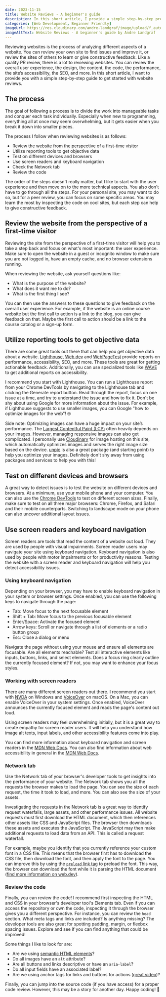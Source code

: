 ```yaml
---
date: 2023-11-15
title: Website Reviews - A beginner's guide
description: In this short article, I provide a simple step-by-step process to reviewing websites. Follow this guide to give constructive feedback to your peers or find ways to improve your own web app.
categories: [Web Development, Beginner Friendly]
imageUrl: https://res.cloudinary.com/andre-landgraf/image/upload/f_auto,q_auto/v1682302824/andrelandgraf.dev/website_reviews_scqfml
imageAltText: Website Reviews - A beginner's guide by Andre Landgraf
---
```


Reviewing websites is the process of analyzing different aspects of a website. You can review your own site to find
issues and improve it, or review the sites of others to learn or give constructive feedback. Like a quality PR review,
there is a lot to reviewing websites. You can review the overall user experience, the design, the content, the code, the
performance, the site’s accessibility, the SEO, and more. In this short article, I want to provide you with a simple
step-by-step guide to get started with website reviews.

## The process

The goal of following a process is to divide the work into manageable tasks and conquer each task individually.
Especially when new to programming, everything all at once may seem overwhelming, but it gets easier when you break it
down into smaller pieces.

The process I follow when reviewing websites is as follows:

- Review the website from the perspective of a first-time visitor
- Utilize reporting tools to get objective data
- Test on different devices and browsers
- Use screen readers and keyboard navigation
- Check the Network tab
- Review the code

The order of the steps doesn't really matter, but I like to start with the user experience and then move on to the more
technical aspects. You also don't have to go through all the steps. For your personal site, you may want to do so, but
for a peer review, you can focus on some specific areas. You may learn the most by inspecting the code on cool sites,
but each step can help to give constructive feedback.

## Review the website from the perspective of a first-time visitor

Reviewing the site from the perspective of a first-time visitor will help you to take a step back and focus on what's
most important: the user experience. Make sure to open the website in a guest or incognito window to make sure you are
not logged in, have an empty cache, and no browser extensions running.

When reviewing the website, ask yourself questions like:

- What is the purpose of the website?
- What does it want me to do?
- What is the first thing I see?

You can then use the answers to these questions to give feedback on the overall user experience. For example, if the
website is an online course website but the first call to action is a link to the blog, you can give feedback on that.
Maybe the first call to action should be a link to the course catalog or a sign-up form.

## Utilize reporting tools to get objective data

There are some great tools out there that can help you get objective data about a website.
[Lighthouse](https://developers.google.com/web/tools/lighthouse), [Web.dev](https://web.dev/measure/) and
[WebPageTest](https://www.webpagetest.org/) provide reports on performance, accessibility, SEO, and more. These tools
are great for getting actionable feedback. Additionally, you can use specialized tools like
[WAVE](https://wave.webaim.org/extension/) to get additional reports on accessibility.

I recommend you start with Lighthouse. You can run a Lighthouse report from your Chrome DevTools by navigating to the
Lighthouse tab and clicking the Generate report button. Read through the report, focus on one issue at a time, and try
to understand the issue and how to fix it. Don't be shy about using Google for more information about the issue. For
example, if Lighthouse suggests to use smaller images, you can Google "how to optimize images for the web"! 🤓

Side note: Optimizing images can have a huge impact on your site’s performance. The
[Largest Contentful Paint (LCP)](https://web.dev/articles/lcp) often heavily depends on your images. However, managing
responsive images can also get complicated. I personally use [Cloudinary](https://cloudinary.com/) for image hosting on
this site, which automatically optimizes images and serves the right image size based on the device.
[unpic](https://unpic.pics) is also a great package (and starting point) to help you optimize your images. Definitely
don't shy away from using packages and services to help you with this!

## Test on different devices and browsers

A great way to detect issues is to test the website on different devices and browsers. At a minimum, use your mobile
phone and your computer. You can also use the [Chrome DevTools](https://developer.chrome.com/docs/devtools/) to test on
different screen sizes. Finally, make sure to test on all three major browsers: Chrome, Firefox, and Safari and their
mobile counterparts. Switching to landscape mode on your phone can also uncover additional layout issues.

## Use screen readers and keyboard navigation

Screen readers are tools that read the content of a website out loud. They are used by people with visual impairments.
Screen reader users may navigate your site using keyboard navigation. Keyboard navigation is also used by people with
motor impairments or for productivity reasons. Testing the website with a screen reader and keyboard navigation will
help you detect accessibility issues.

### Using keyboard navigation

Depending on your browser, you may have to enable keyboard navigation in your system or browser settings. Once enabled,
you can use the following keys to navigate through the page:

- Tab: Move focus to the next focusable element
- Shift + Tab: Move focus to the previous focusable element
- Enter/Space: Activate the focused element
- Arrow keys: Scroll or navigate through a list of elements or a radio button group
- Esc: Close a dialog or menu

Navigate the page without using your mouse and ensure all elements are focusable. Are all elements reachable? Test all
interactive elements like inputs, buttons, links, and select elements. Does a focus ring clearly outline the currently
focused element? If not, you may want to enhance your focus styles.

### Working with screen readers

There are many different screen readers out there. I recommend you start with [NVDA](https://www.nvaccess.org/) on
Windows and [VoiceOver](https://www.apple.com/accessibility/mac/vision/) on macOS. On a Mac, you can enable VoiceOver in
your system settings. Once enabled, VoiceOver announces the currently focused element and reads the page's content out
loud.

Using screen readers may feel overwhelming initially, but it is a great way to create empathy for screen reader users.
It will help you understand how image alt texts, input labels, and other accessibility features come into play.

You can find more information about keyboard navigation and screen readers in the
[MDN Web Docs](https://developer.mozilla.org/en-US/docs/Glossary/Screen_reader). You can also find information about web
accessibility in general in the [MDN Web Docs](https://developer.mozilla.org/en-US/docs/Web/Accessibility/ARIA).

### Network tab

Use the Network tab of your browser's developer tools to get insights into the performance of your website. The Network
tab shows you all the requests the browser makes to load the page. You can see the size of each request, the time it
took to load, and more. You can also see the size of your assets.

Investigating the requests in the Network tab is a great way to identify request waterfalls, large assets, and other
performance issues. All website requests must first download the HTML document, which then references other assets like
CSS and JavaScript files. The browser then downloads these assets and executes the JavaScript. The JavaScript may then
make additional requests to load data from an API. This is called a request waterfall.

For example, maybe you identify that you currently reference your custom font in a CSS file. This means that the browser
first has to download the CSS file, then download the font, and then apply the font to the page. You can improve this by
using the [`preload` link tag](https://developer.mozilla.org/en-US/docs/Web/HTML/Attributes/rel/preload) to preload the
font. This way, the browser can download the font while it is parsing the HTML document
([find more information on web.dev](https://web.dev/articles/codelab-preload-web-fonts)).

### Review the code

Finally, you can review the code! I recommend first inspecting the HTML and CSS in your browser's developer tool's
Elements tab. Even if you can access the repository or own the code, inspecting it through the browser gives you a
different perspective. For instance, you can review the `head` section. What meta tags and links are included? Is
anything missing? The developer tools are also great for spotting padding, margin, or flexbox spacing issues. Explore
and see if you can find anything that could be improved!

Some things I like to look for are:

- Are we using [semantic HTML elements](https://developer.mozilla.org/en-US/docs/Glossary/Semantics#semantics_in_html)?
- Do all images have an `alt` attribute?
- Are all buttons and links descriptive or have an `aria-label`?
- Do all input fields have an associated label?
- Are we using anchor tags for links and buttons for actions
  ([great video](https://x.com/Steve8708/status/1530978903698771969?s=20))?

Finally, you can jump into the source code (if you have access) for a proper code review. However, this may be a story
for another day. Happy coding! 🙋
